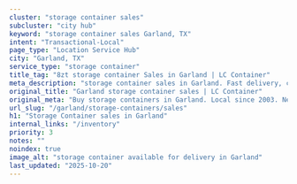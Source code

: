 ```yaml
---
cluster: "storage container sales"
subcluster: "city hub"
keyword: "storage container sales Garland, TX"
intent: "Transactional-Local"
page_type: "Location Service Hub"
city: "Garland, TX"
service_type: "storage container"
title_tag: "8zt storage container Sales in Garland | LC Container"
meta_description: "storage container sales in Garland. Fast delivery, competitive pricing. Serving storage containers area. Quote ID: GDI. Call (214) 524-4168 for your free quote today."
original_title: "Garland storage container sales | LC Container"
original_meta: "Buy storage containers in Garland. Local since 2003. New & used inventory. Fast delivery. Get your free quote — call (214) 524-4168 today. LC Container — you..."
url_slug: "/garland/storage-containers/sales"
h1: "Storage Container sales in Garland"
internal_links: "/inventory"
priority: 3
notes: ""
noindex: true
image_alt: "storage container available for delivery in Garland"
last_updated: "2025-10-20"
---
```


<!-- TODO: Add unique city/inventory copy, images, and internal links here. -->
